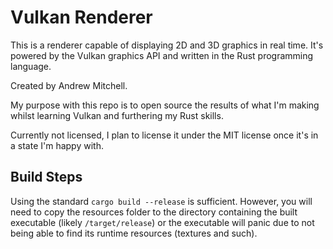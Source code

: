 # Vulkan Renderer

This is a renderer capable of displaying 2D and 3D graphics in real time. It's powered by the Vulkan graphics API and written in the Rust programming language.

Created by Andrew Mitchell.

My purpose with this repo is to open source the results of what I'm making whilst learning Vulkan and furthering my Rust skills.

Currently not licensed, I plan to license it under the MIT license once it's in a state I'm happy with.

## Build Steps

Using the standard `cargo build --release` is sufficient. However, you will need to copy the resources folder to the directory containing the built executable (likely `/target/release`) or the executable will panic due to not being able to find its runtime resources (textures and such).
